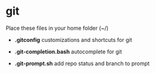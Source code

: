 git
=======

Place these files in your home folder (~/)

- **.gitconfig** customizations and shortcuts for git

- **.git-completion.bash** autocomplete for git

- **.git-prompt.sh** add repo status and branch to prompt
